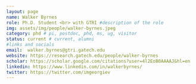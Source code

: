 ```yaml
---
layout: page
name: Walker Byrnes
role: Ph.D. Student <br> with GTRI #description of the role
img: assets/img/people/walker-byrnes.jpeg
category: phd # pi, postdoc, phd, ms, ug, visitor
status: current # current, alumni
#links and socials
email:  walker.byrnes@gtri.gatech.edu
website: https://research.gatech.edu/people/walker-byrnes
scholar: https://scholar.google.com/citations?user=4l2EoB0AAAAJ&hl=en
linkedin: https://www.linkedin.com/in/walkerbyrnes/
twitter: https://twitter.com/imgeorgiev
---
```

